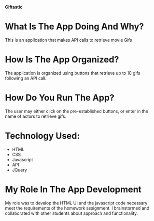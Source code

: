 **Giftastic**

# **__What Is The App Doing And Why?__** 
This is an application that makes API calls to retrieve movie Gifs
# **__How Is The App Organized?__** 
 The application is organized using buttons that retrieve up to 10 gifs following an API call. 
# **__How Do You Run The App?__** 
The user may either click on the pre-established buttons, or enter in the name of actors to retrieve gifs.

# **__Technology Used:__**
* HTML
* CSS
* Javascript
* API
* JQuery

# **__My Role In The App Development__**
 My role was to develop the HTML UI and the javascript code necessary meet the requirements of the homework assignment. I brainstormed and collaborated with other students about approach and functionality.
